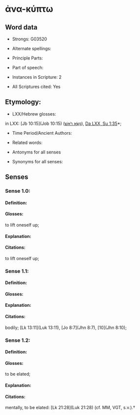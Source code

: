 # ἀνα-κύπτω

<!-- Status: S2=NeedsEdits -->
<!-- Lexica used for edits:   -->

## Word data

* Strongs: G03520

* Alternate spellings:



* Principle Parts: 


* Part of speech: 


* Instances in Scripture: 2

* All Scriptures cited: Yes

## Etymology: 


* LXX/Hebrew glosses: 

in LXX: [Jb 10:15](Job 10:15) ([נָשָׂא רֹאשׁ](//en-uhl/H5375)), [Da LXX, Su 1:35](Sus.1.35)*;

* Time Period/Ancient Authors: 


* Related words: 

* Antonyms for all senses

* Synonyms for all senses: 


## Senses 


### Sense  1.0: 

#### Definition: 

#### Glosses: 

to lift oneself up; 

#### Explanation: 


#### Citations: 

to lift oneself up;

### Sense  1.1: 

#### Definition: 


#### Glosses:



#### Explanation:



#### Citations: 

bodily; [Lk 13:11](Luk 13:11), [Jo 8:7](Jhn 8:7), [10](Jhn 8:10); 

### Sense  1.2: 

#### Definition: 

#### Glosses: 

to be elated; 

#### Explanation: 


#### Citations: 

mentally, to be elated: [Lk 21:28](Luk 21:28) (cf. MM, VGT, s.v.).†
